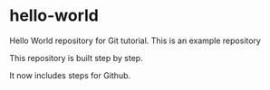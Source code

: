 # hello-world
Hello World repository for Git tutorial.
This is an example repository

This repository is built step by step.

It now includes steps for Github.
